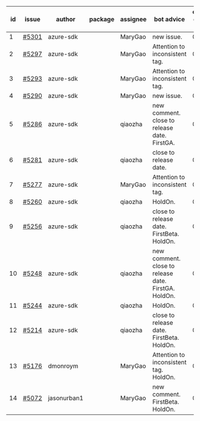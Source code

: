 | id | issue | author | package | assignee | bot advice | created date of issue | target release date | date from target |
| ------ | ------ | ------ | ------ | ------ | ------ | ------ | ------ | :-----: |
| 1 | [#5301](https://github.com/Azure/sdk-release-request/issues/5301) | azure-sdk |  | MaryGao | new issue. | 06-26 | 07-26 |  |
| 2 | [#5297](https://github.com/Azure/sdk-release-request/issues/5297) | azure-sdk |  | MaryGao | Attention to inconsistent tag. | 06-25 | 07-26 |  |
| 3 | [#5293](https://github.com/Azure/sdk-release-request/issues/5293) | azure-sdk |  | MaryGao | Attention to inconsistent tag. | 06-25 | 07-25 |  |
| 4 | [#5290](https://github.com/Azure/sdk-release-request/issues/5290) | azure-sdk |  | MaryGao | new issue. | 06-25 | 07-25 |  |
| 5 | [#5286](https://github.com/Azure/sdk-release-request/issues/5286) | azure-sdk |  | qiaozha | new comment. close to release date. FirstGA. | 06-21 | 06-28 | 0 |
| 6 | [#5281](https://github.com/Azure/sdk-release-request/issues/5281) | azure-sdk |  | qiaozha | close to release date. | 06-18 | 06-28 | 0 |
| 7 | [#5277](https://github.com/Azure/sdk-release-request/issues/5277) | azure-sdk |  | MaryGao | Attention to inconsistent tag. | 06-14 | 07-26 |  |
| 8 | [#5260](https://github.com/Azure/sdk-release-request/issues/5260) | azure-sdk |  | qiaozha | HoldOn. | 06-06 | 06-21 |  |
| 9 | [#5256](https://github.com/Azure/sdk-release-request/issues/5256) | azure-sdk |  | qiaozha | close to release date. FirstBeta. HoldOn. | 06-05 | 06-28 | 0 |
| 10 | [#5248](https://github.com/Azure/sdk-release-request/issues/5248) | azure-sdk |  | qiaozha | new comment. close to release date. FirstGA. HoldOn. | 06-05 | 06-27 | 0 |
| 11 | [#5244](https://github.com/Azure/sdk-release-request/issues/5244) | azure-sdk |  | qiaozha | HoldOn. | 06-04 | 06-21 |  |
| 12 | [#5214](https://github.com/Azure/sdk-release-request/issues/5214) | azure-sdk |  | qiaozha | close to release date. FirstBeta. HoldOn. | 05-21 | 06-28 | 0 |
| 13 | [#5176](https://github.com/Azure/sdk-release-request/issues/5176) | dmonroym |  | MaryGao | Attention to inconsistent tag. HoldOn. | 04-30 | 05-24 |  |
| 14 | [#5072](https://github.com/Azure/sdk-release-request/issues/5072) | jasonurban1 |  | MaryGao | new comment. FirstBeta. HoldOn. | 03-22 | 05-24 |  |
